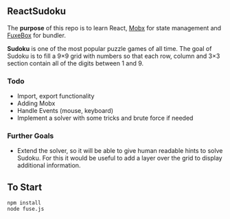 ## ReactSudoku

The **purpose** of this repo is to learn React, [Mobx](https://github.com/mobxjs/mobx) for state management and [FuxeBox](https://fuse-box.org) for bundler.

**Sudoku** is one of the most popular puzzle games of all time. The goal of Sudoku is to fill a 9×9 grid with numbers so that each row, column and 3×3 section contain all of the digits between 1 and 9.

### Todo
* Import, export functionality
* Adding Mobx
* Handle Events (mouse, keyboard)
* Implement a solver with some tricks and brute force if needed

### Further Goals
* Extend the solver, so it will be able to give human readable hints to solve Sudoku. For this it would be useful to add a layer over the grid to display additional information.

## To Start
```
npm install
node fuse.js
```
